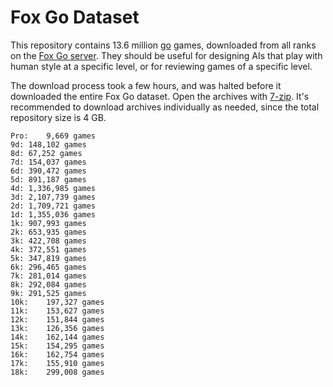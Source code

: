 # Fox Go Dataset
This repository contains 13.6 million [go](https://en.wikipedia.org/wiki/Go_(game)) games, downloaded from all ranks on the [Fox Go server](http://www.foxwq.com/). They should be useful for designing AIs that play with human style at a specific level, or for reviewing games of a specific level.

The download process took a few hours, and was halted before it downloaded the entire Fox Go dataset. Open the archives with [7-zip](http://www.7-zip.org/). It's recommended to download archives individually as needed, since the total repository size is 4 GB.

    Pro:	9,669 games
    9d:	148,102 games
    8d:	67,252 games
    7d:	154,037 games
    6d:	390,472 games
    5d:	891,187 games
    4d:	1,336,985 games
    3d:	2,107,739 games
    2d:	1,709,721 games
    1d:	1,355,036 games
    1k:	907,993 games
    2k:	653,935 games
    3k:	422,708 games
    4k:	372,551 games
    5k:	347,819 games
    6k:	296,465 games
    7k:	281,014 games
    8k:	292,084 games
    9k:	291,525 games
    10k:	197,327 games
    11k:	153,627 games
    12k:	151,844 games
    13k:	126,356 games
    14k:	162,144 games
    15k:	154,295 games
    16k:	162,754 games
    17k:	155,910 games
    18k:	299,008 games
